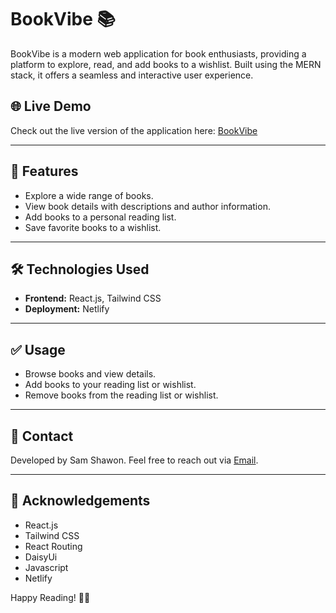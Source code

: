 # BookVibe 📚

BookVibe is a modern web application for book enthusiasts, providing a platform to explore, read, and add books to a wishlist. Built using the MERN stack, it offers a seamless and interactive user experience.

## 🌐 Live Demo

Check out the live version of the application here: [BookVibe](https://bookvibe-sv.netlify.app/)

---

## 🚀 Features

* Explore a wide range of books.
* View book details with descriptions and author information.
* Add books to a personal reading list.
* Save favorite books to a wishlist.
---

## 🛠️ Technologies Used

* **Frontend:** React.js, Tailwind CSS
* **Deployment:** Netlify

---

## ✅ Usage

* Browse books and view details.
* Add books to your reading list or wishlist.
* Remove books from the reading list or wishlist.

---

## 📧 Contact

Developed by Sam Shawon.
Feel free to reach out via [Email](mailto:samshawon518@gmail.com).

---

## 🌟 Acknowledgements

* React.js
* Tailwind CSS
* React Routing
* DaisyUi
* Javascript
* Netlify

Happy Reading! 📖😊
